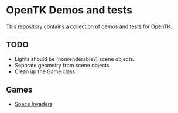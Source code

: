 # OpenTK Demos and tests

This repository contains a collection of demos and tests for OpenTK.

## TODO

- Lights should be (nonrenderable?) scene objects.
- Separate geometry from scene objects.
- Clean up the Game class.


## Games

- [Space Invaders](https://archive.org/details/arcade_invaders) 
